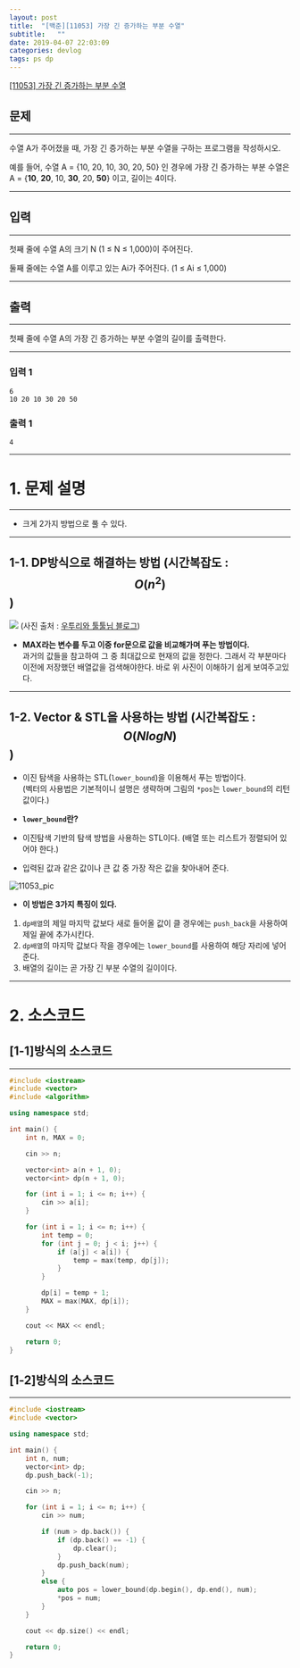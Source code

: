 ```yaml
---
layout: post
title:  "[백준][11053] 가장 긴 증가하는 부분 수열"
subtitle:   ""
date: 2019-04-07 22:03:09
categories: devlog
tags: ps dp
---
```


[[11053] 가장 긴 증가하는 부분 수열](https://boj.kr/11053)  


## 문제

- - -


수열 A가 주어졌을 때, 가장 긴 증가하는 부분 수열을 구하는 프로그램을 작성하시오.

예를 들어, 수열 A = {10, 20, 10, 30, 20, 50} 인 경우에 가장 긴 증가하는 부분 수열은 A = {**10**, **20**, 10, **30**, 20, **50**} 이고, 길이는 4이다.


- - -


## 입력


- - -


첫째 줄에 수열 A의 크기 N (1 ≤ N ≤ 1,000)이 주어진다.

둘째 줄에는 수열 A를 이루고 있는 Ai가 주어진다. (1 ≤ Ai ≤ 1,000)


- - -


## 출력

- - -


첫째 줄에 수열 A의 가장 긴 증가하는 부분 수열의 길이를 출력한다.


- - -


### 입력 1

```
6
10 20 10 30 20 50
```

### 출력 1

```
4
```

* * *








# 1. 문제 설명

- - -


- 크게 2가지 방법으로 풀 수 있다.  


- - -


## 1-1. DP방식으로 해결하는 방법 (시간복잡도 : $$O(n^2)$$)

![](https://t1.daumcdn.net/cfile/tistory/2666233F570E81AF03)
(사진 출처 : [우투리와 툴툴님 블로그](https://wootool.tistory.com/96))


- **MAX라는 변수를 두고 이중 for문으로 값을 비교해가며 푸는 방법이다.**  
 과거의 값들을 참고하여 그 중 최대값으로 현재의 값을 정한다. 그래서 각 부분마다 이전에 저장했던 배열값을 검색해야한다. 바로 위 사진이 이해하기 쉽게 보여주고있다.


- - -


## 1-2. Vector & STL을 사용하는 방법 (시간복잡도 : $$O(NlogN)$$)


- 이진 탐색을 사용하는 STL(`lower_bound`)을 이용해서 푸는 방법이다.  
 (벡터의 사용법은 기본적이니 설명은 생략하며 그림의 `*pos`는 `lower_bound`의 리턴값이다.)


- **`lower_bound`란?**
 - 이진탐색 기반의 탐색 방법을 사용하는 STL이다. (배열 또는 리스트가 정렬되어 있어야 한다.)
 - 입력된 값과 같은 값이나 큰 값 중 가장 작은 값을 찾아내어 준다.  

![11053_pic](https://drive.google.com/uc?id=15NU9T0aE1TUb1jtKHCDSa0GXtIRNVOQH)

- **이 방법은 3가지 특징이 있다.**  
 1. `dp배열`의 제일 마지막 값보다 새로 들어올 값이 클 경우에는 `push_back`을 사용하여 제일 끝에 추가시킨다.
 2. `dp배열`의 마지막 값보다 작을 경우에는 `lower_bound`를 사용하여 해당 자리에 넣어준다.
 3. 배열의 길이는 곧 가장 긴 부분 수열의 길이이다.

- - -


# 2. 소스코드

## [1-1]방식의 소스코드

- - -


```cpp
#include <iostream>
#include <vector>
#include <algorithm>

using namespace std;

int main() {
	int n, MAX = 0;

	cin >> n;

	vector<int> a(n + 1, 0);
	vector<int> dp(n + 1, 0);

	for (int i = 1; i <= n; i++) {
		cin >> a[i];
	}

	for (int i = 1; i <= n; i++) {
		int temp = 0;
		for (int j = 0; j < i; j++) {
			if (a[j] < a[i]) {
				temp = max(temp, dp[j]);
			}
		}

		dp[i] = temp + 1;
		MAX = max(MAX, dp[i]);
	}

	cout << MAX << endl;

	return 0;
}
```

## [1-2]방식의 소스코드


- - -


```cpp
#include <iostream>
#include <vector>

using namespace std;

int main() {
	int n, num;
	vector<int> dp;
	dp.push_back(-1);

	cin >> n;

	for (int i = 1; i <= n; i++) {
		cin >> num;

		if (num > dp.back()) {
			if (dp.back() == -1) {
				dp.clear();
			}
			dp.push_back(num);
		}
		else {
			auto pos = lower_bound(dp.begin(), dp.end(), num);
			*pos = num;
		}
	}

	cout << dp.size() << endl;

	return 0;
}
```